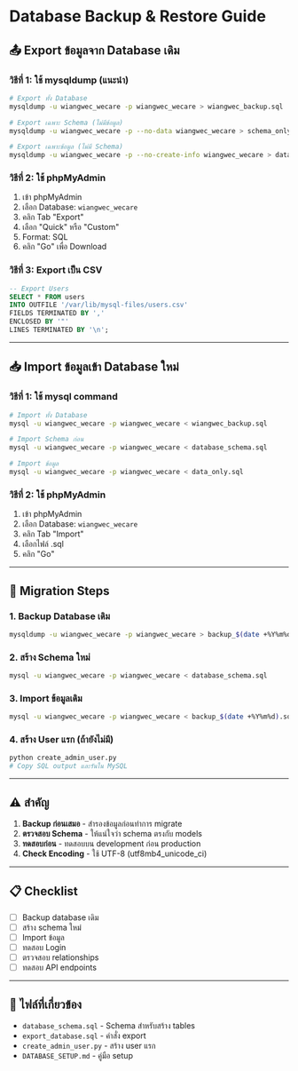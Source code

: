 # Database Backup & Restore Guide

## 📤 Export ข้อมูลจาก Database เดิม

### วิธีที่ 1: ใช้ mysqldump (แนะนำ)

```bash
# Export ทั้ง Database
mysqldump -u wiangwec_wecare -p wiangwec_wecare > wiangwec_backup.sql

# Export เฉพาะ Schema (ไม่มีข้อมูล)
mysqldump -u wiangwec_wecare -p --no-data wiangwec_wecare > schema_only.sql

# Export เฉพาะข้อมูล (ไม่มี Schema)
mysqldump -u wiangwec_wecare -p --no-create-info wiangwec_wecare > data_only.sql
```

### วิธีที่ 2: ใช้ phpMyAdmin

1. เข้า phpMyAdmin
2. เลือก Database: `wiangwec_wecare`
3. คลิก Tab "Export"
4. เลือก "Quick" หรือ "Custom"
5. Format: SQL
6. คลิก "Go" เพื่อ Download

### วิธีที่ 3: Export เป็น CSV

```sql
-- Export Users
SELECT * FROM users 
INTO OUTFILE '/var/lib/mysql-files/users.csv'
FIELDS TERMINATED BY ',' 
ENCLOSED BY '"'
LINES TERMINATED BY '\n';
```

---

## 📥 Import ข้อมูลเข้า Database ใหม่

### วิธีที่ 1: ใช้ mysql command

```bash
# Import ทั้ง Database
mysql -u wiangwec_wecare -p wiangwec_wecare < wiangwec_backup.sql

# Import Schema ก่อน
mysql -u wiangwec_wecare -p wiangwec_wecare < database_schema.sql

# Import ข้อมูล
mysql -u wiangwec_wecare -p wiangwec_wecare < data_only.sql
```

### วิธีที่ 2: ใช้ phpMyAdmin

1. เข้า phpMyAdmin
2. เลือก Database: `wiangwec_wecare`
3. คลิก Tab "Import"
4. เลือกไฟล์ .sql
5. คลิก "Go"

---

## 🔄 Migration Steps

### 1. Backup Database เดิม

```bash
mysqldump -u wiangwec_wecare -p wiangwec_wecare > backup_$(date +%Y%m%d).sql
```

### 2. สร้าง Schema ใหม่

```bash
mysql -u wiangwec_wecare -p wiangwec_wecare < database_schema.sql
```

### 3. Import ข้อมูลเดิม

```bash
mysql -u wiangwec_wecare -p wiangwec_wecare < backup_$(date +%Y%m%d).sql
```

### 4. สร้าง User แรก (ถ้ายังไม่มี)

```bash
python create_admin_user.py
# Copy SQL output และรันใน MySQL
```

---

## ⚠️ สำคัญ

1. **Backup ก่อนเสมอ** - สำรองข้อมูลก่อนทำการ migrate
2. **ตรวจสอบ Schema** - ให้แน่ใจว่า schema ตรงกับ models
3. **ทดสอบก่อน** - ทดสอบบน development ก่อน production
4. **Check Encoding** - ใช้ UTF-8 (utf8mb4_unicode_ci)

---

## 📋 Checklist

- [ ] Backup database เดิม
- [ ] สร้าง schema ใหม่
- [ ] Import ข้อมูล
- [ ] ทดสอบ Login
- [ ] ตรวจสอบ relationships
- [ ] ทดสอบ API endpoints

---

## 🔗 ไฟล์ที่เกี่ยวข้อง

- `database_schema.sql` - Schema สำหรับสร้าง tables
- `export_database.sql` - คำสั่ง export
- `create_admin_user.py` - สร้าง user แรก
- `DATABASE_SETUP.md` - คู่มือ setup
